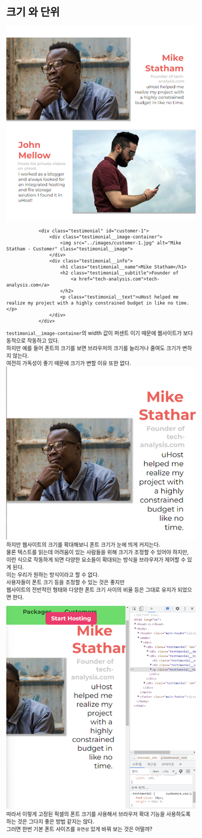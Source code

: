 # 크기 와 단위
![size.png](../public/size_and_units/size.png)  
```
            <div class="testimonial" id="customer-1">
                <div class="testimonial__image-container">
                    <img src="../images/customer-1.jpg" alt="Mike Statham - Customer" class="testimonial__image">
                </div>
                <div class="testimonial__info">
                    <h1 class="testimonial__name">Mike Statham</h1>
                    <h2 class="testimonial__subtitle">Founder of
                        <a href="tech-analysis.com">tech-analysis.com</a>
                    </h2>
                    <p class="testimonial__text">uHost helped me realize my project with a highly constrained budget in like no time.</p>
                </div>
            </div>
```
`testimonial__image-container`의 width 값이 퍼센트 이기 때문에 웹사이트가 보다 동적으로 작동하고 있다.  
하지만 예를 들어 폰트의 크기를 보면 브라우저의 크기를 늘리거나 줄여도 크기가 변하지 않는다.  
여전히 가독성이 좋기 때문에 크기가 변할 이유 또한 없다.  
![size.png](../public/size_and_units/1.size.png)  
하지만 웹사이트의 크기를 확대해보니 폰트 크기가 눈에 띄게 커지는다.  
물론 텍스트를 읽는데 어려움이 있는 사람들을 위해 크기가 조정할 수 있어야 하지만,  
이런 식으로 작동하게 되면 다양한 요소들이 확대되는 방식을 브라우저가 제어할 수 있게 된다.  
이는 우리가 원하는 방식이라고 할 수 없다.  
사용자들이 폰트 크기 등을 조정할 수 있는 것은 좋지만  
웹사이트의 전반적인 형태와 다양한 폰트 크기 사이의 비율 등은 그대로 유지가 되었으면 한다.  

![size.png](../public/size_and_units/2.size.png)  
따라서 이렇게 고정된 픽셀의 폰트 크기를 사용해서 브라우저 확대 기능을 사용하도록 하는 것은 그다지 좋은 방법 같지는 않다.  
그러면 한번 기본 폰트 사이즈를 `유연성` 있게 바꿔 보는 것은 어떨까?  


